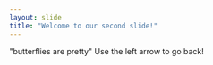 ```yaml
---
layout: slide
title: "Welcome to our second slide!"
---
```

"butterflies are pretty"
Use the left arrow to go back!

